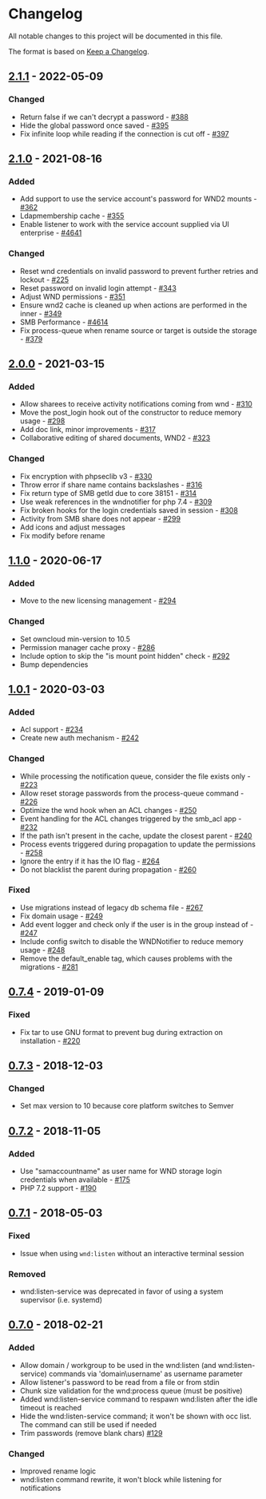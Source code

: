 # Changelog

All notable changes to this project will be documented in this file.

The format is based on [Keep a Changelog](http://keepachangelog.com/en/1.0.0/).

## [2.1.1] - 2022-05-09

### Changed

- Return false if we can't decrypt a password - [#388](https://github.com/owncloud/windows_network_drive/pull/388)
- Hide the global password once saved - [#395](https://github.com/owncloud/windows_network_drive/pull/395)
- Fix infinite loop while reading if the connection is cut off - [#397](https://github.com/owncloud/windows_network_drive/pull/397)

## [2.1.0] - 2021-08-16

### Added

- Add support to use the service account's password for WND2 mounts - [#362](https://github.com/owncloud/windows_network_drive/pull/362)
- Ldapmembership cache - [#355](https://github.com/owncloud/windows_network_drive/pull/355)
- Enable listener to work with the service account supplied via UI enterprise - [#4641](https://github.com/owncloud/enterprise/issues/4641)

### Changed

- Reset wnd credentials on invalid password to prevent further retries and lockout - [#225](https://github.com/owncloud/windows_network_drive/issues/225)
- Reset password on invalid login attempt - [#343](https://github.com/owncloud/windows_network_drive/pull/343)
- Adjust WND permissions - [#351](https://github.com/owncloud/windows_network_drive/pull/351)
- Ensure wnd2 cache is cleaned up when actions are performed in the inner - [#349](https://github.com/owncloud/windows_network_drive/pull/349)
- SMB Performance - [#4614](https://github.com/owncloud/enterprise/issues/4614)
- Fix process-queue when rename source or target is outside the storage - [#379](https://github.com/owncloud/windows_network_drive/pull/379)


## [2.0.0] - 2021-03-15

### Added

- Allow sharees to receive activity notifications coming from wnd - [#310](https://github.com/owncloud/windows_network_drive/issues/310)
- Move the post_login hook out of the constructor to reduce memory usage - [#298](https://github.com/owncloud/windows_network_drive/issues/298)
- Add doc link, minor improvements - [#317](https://github.com/owncloud/windows_network_drive/issues/317)
- Collaborative editing of shared documents, WND2 - [#323](https://github.com/owncloud/windows_network_drive/issues/323)

### Changed

- Fix encryption with phpseclib v3 - [#330](https://github.com/owncloud/windows_network_drive/issues/330)
- Throw error if share name contains backslashes - [#316](https://github.com/owncloud/windows_network_drive/issues/316)
- Fix return type of SMB getId due to core 38151 - [#314](https://github.com/owncloud/windows_network_drive/issues/314)
- Use weak references in the wndnotifier for php 7.4 - [#309](https://github.com/owncloud/windows_network_drive/issues/309)
- Fix broken hooks for the login credentials saved in session - [#308](https://github.com/owncloud/windows_network_drive/issues/308)
- Activity from SMB share does not appear - [#299](https://github.com/owncloud/windows_network_drive/issues/299)
- Add icons and adjust messages
- Fix modify before rename


## [1.1.0] - 2020-06-17

### Added

- Move to the new licensing management - [#294](https://github.com/owncloud/windows_network_drive/issues/294)

### Changed

- Set owncloud min-version to 10.5
- Permission manager cache proxy - [#286](https://github.com/owncloud/windows_network_drive/issues/286)
- Include option to skip the "is mount point hidden" check - [#292](https://github.com/owncloud/windows_network_drive/issues/292)
- Bump dependencies

## [1.0.1] - 2020-03-03

### Added

- Acl support - [#234](https://github.com/owncloud/windows_network_drive/issues/234)
- Create new auth mechanism - [#242](https://github.com/owncloud/windows_network_drive/issues/242)

### Changed

- While processing the notification queue, consider the file exists only - [#223](https://github.com/owncloud/windows_network_drive/issues/223)
- Allow reset storage passwords from the process-queue command - [#226](https://github.com/owncloud/windows_network_drive/issues/226)
- Optimize the wnd hook when an ACL changes - [#250](https://github.com/owncloud/windows_network_drive/issues/250)
- Event handling for the ACL changes triggered by the smb_acl app - [#232](https://github.com/owncloud/windows_network_drive/issues/232)
- If the path isn't present in the cache, update the closest parent - [#240](https://github.com/owncloud/windows_network_drive/issues/240)
- Process events triggered during propagation to update the permissions - [#258](https://github.com/owncloud/windows_network_drive/issues/258)
- Ignore the entry if it has the IO flag - [#264](https://github.com/owncloud/windows_network_drive/issues/264)
- Do not blacklist the parent during propagation - [#260](https://github.com/owncloud/windows_network_drive/issues/260)

### Fixed
- Use migrations instead of legacy db schema file - [#267](https://github.com/owncloud/windows_network_drive/issues/267)
- Fix domain usage - [#249](https://github.com/owncloud/windows_network_drive/issues/249)
- Add event logger and check only if the user is in the group instead of - [#247](https://github.com/owncloud/windows_network_drive/issues/247)
- Include config switch to disable the WNDNotifier to reduce memory usage - [#248](https://github.com/owncloud/windows_network_drive/issues/248)
- Remove the default_enable tag, which causes problems with the migrations - [#281](https://github.com/owncloud/windows_network_drive/issues/281)

## [0.7.4] - 2019-01-09

### Fixed

- Fix tar to use GNU format to prevent bug during extraction on installation - [#220](https://github.com/owncloud/windows_network_drive/pull/220)

## [0.7.3] - 2018-12-03

### Changed

- Set max version to 10 because core platform switches to Semver

## [0.7.2] - 2018-11-05

### Added

- Use "samaccountname" as user name for WND storage login credentials when available - [#175](https://github.com/owncloud/windows_network_drive/issues/175)
- PHP 7.2 support - [#190](https://github.com/owncloud/windows_network_drive/issues/190)

## [0.7.1] - 2018-05-03

### Fixed

- Issue when using `wnd:listen` without an interactive terminal session

### Removed

- wnd:listen-service was deprecated in favor of using a system supervisor (i.e. systemd)

## [0.7.0] - 2018-02-21

### Added

- Allow domain / workgroup to be used in the wnd:listen (and wnd:listen-service) commands via 'domain\username' as username parameter
- Allow listener's password to be read from a file or from stdin
- Chunk size validation for the wnd:process queue (must be positive)
- Added wnd:listen-service command to respawn wnd:listen after the idle timeout is reached
- Hide the wnd:listen-service command; it won't be shown with occ list. The command can still be used if needed
- Trim passwords (remove blank chars) [#129](https://github.com/owncloud/windows_network_drive/pull/129)

### Changed

- Improved rename logic
- wnd:listen command rewrite, it won't block while listening for notifications

[Unreleased]: https://github.com/owncloud/windows_network_drive/compare/v2.1.1...master
[2.1.1]: https://github.com/owncloud/windows_network_drive/compare/v2.1.0...v2.1.1
[2.1.0]: https://github.com/owncloud/windows_network_drive/compare/v2.0.0...v2.1.0
[2.0.0]: https://github.com/owncloud/windows_network_drive/compare/v1.1.0...v2.0.0
[1.1.0]: https://github.com/owncloud/windows_network_drive/compare/v1.0.1...v1.1.0
[1.0.1]: https://github.com/owncloud/windows_network_drive/compare/v0.7.4...v1.0.1
[0.7.4]: https://github.com/owncloud/windows_network_drive/compare/v0.7.3...v0.7.4
[0.7.3]: https://github.com/owncloud/windows_network_drive/compare/v0.7.2...v0.7.3
[0.7.2]: https://github.com/owncloud/windows_network_drive/compare/v0.7.1...v0.7.2
[0.7.1]: https://github.com/owncloud/windows_network_drive/compare/v0.7.0...v0.7.1
[0.7.0]: https://github.com/owncloud/windows_network_drive/compare/v0.6.1...v0.7.0
